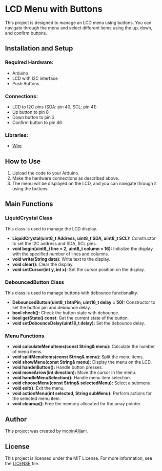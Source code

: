 # LCD Menu with Buttons

This project is designed to manage an LCD menu using buttons. You can navigate through the menu and select different items using the up, down, and confirm buttons.

## Installation and Setup

### Required Hardware:
- Arduino
- LCD with I2C interface
- Push Buttons

### Connections:
- LCD to I2C pins (SDA: pin 40, SCL: pin 41)
- Up button to pin 8
- Down button to pin 3
- Confirm button to pin 46

### Libraries:
- [Wire](https://www.arduino.cc/en/Reference/Wire)

## How to Use

1. Upload the code to your Arduino.
2. Make the hardware connections as described above.
3. The menu will be displayed on the LCD, and you can navigate through it using the buttons.

## Main Functions

### LiquidCrystal Class

This class is used to manage the LCD display.

- **LiquidCrystal(uint8_t Address, uint8_t SDA, uint8_t SCL):** Constructor to set the I2C address and SDA, SCL pins.
- **void begin(uint8_t line = 2, uint8_t column = 16):** Initialize the display with the specified number of lines and columns.
- **void write(String data):** Write text to the display.
- **void clear():** Clear the display.
- **void setCursor(int y, int x):** Set the cursor position on the display.

### DebouncedButton Class

This class is used to manage buttons with debounce functionality.

- **DebouncedButton(uint8_t btnPin, uint16_t delay = 50):** Constructor to set the button pin and debounce delay.
- **bool check():** Check the button state with debounce.
- **bool getState() const:** Get the current state of the button.
- **void setDebounceDelay(uint16_t delay):** Set the debounce delay.

### Menu Functions

- **void calculateMenuItems(const String& menu):** Calculate the number of menu items.
- **void splitMenuItems(const String& menu):** Split the menu items.
- **void showMenu(const String& menu):** Display the menu on the LCD.
- **void handelButton():** Handle button presses.
- **void moveArrow(int direction):** Move the cursor in the menu.
- **void handleMenuSelection():** Handle menu item selection.
- **void chooseMenu(const String& selectedMenu):** Select a submenu.
- **void exit():** Exit the menu.
- **void actionMenu(int selected, String subMenu):** Perform actions for the selected menu item.
- **void cleanup():** Free the memory allocated for the array pointer.

## Author

This project was created by [mobinAlijani](https://github.com/mobinAlijani).

## License

This project is licensed under the MIT License. For more information, see the [LICENSE](LICENSE) file.
